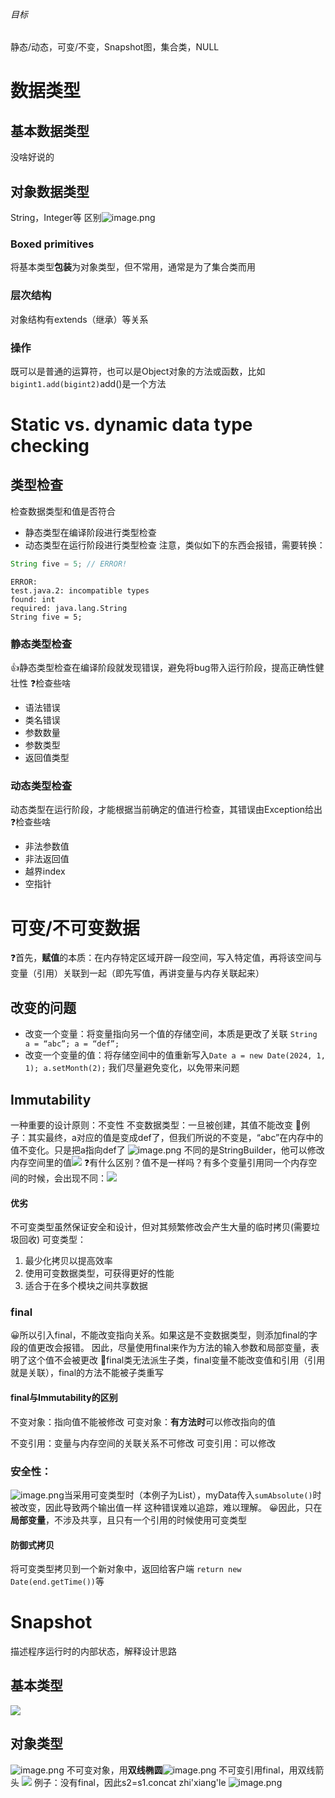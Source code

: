 ###### 目标
静态/动态，可变/不变，Snapshot图，集合类，NULL
# 数据类型
## 基本数据类型
没啥好说的
## 对象数据类型
String，Integer等
区别![image.png](https://s2.loli.net/2024/05/26/9EFUAtrvbKayho3.png)
### Boxed primitives
将基本类型**包装**为对象类型，但不常用，通常是为了集合类而用
### 层次结构
对象结构有extends（继承）等关系
### 操作
既可以是普通的运算符，也可以是Object对象的方法或函数，比如`bigint1.add(bigint2)`add()是一个方法
# Static vs. dynamic data type checking
## 类型检查
检查数据类型和值是否符合
+ 静态类型在编译阶段进行类型检查
+ 动态类型在运行阶段进行类型检查
注意，类似如下的东西会报错，需要转换：
```Java
String five = 5; // ERROR!
```
```
ERROR:
test.java.2: incompatible types 
found: int
required: java.lang.String
String five = 5;
```
### 静态类型检查
👍静态类型检查在编译阶段就发现错误，避免将bug带入运行阶段，提高正确性健壮性
❓检查些啥
+ 语法错误
+ 类名错误
+ 参数数量
+ 参数类型
+ 返回值类型
### 动态类型检查
动态类型在运行阶段，才能根据当前确定的值进行检查，其错误由Exception给出
❓检查些啥
+ 非法参数值
+ 非法返回值
+ 越界index
+ 空指针
# 可变/不可变数据
❓首先，**赋值**的本质：在内存特定区域开辟一段空间，写入特定值，再将该空间与变量（引用）关联到一起（即先写值，再讲变量与内存关联起来）
## 改变的问题
+ 改变一个变量：将变量指向另一个值的存储空间，本质是更改了关联
  `String a = “abc”; a = “def”;`
+ 改变一个变量的值：将存储空间中的值重新写入`Date a = new Date(2024, 1, 1); a.setMonth(2);`
我们尽量避免变化，以免带来问题
## Immutability
一种重要的设计原则：不变性
不变数据类型：一旦被创建，其值不能改变
🌰例子：其实最终，a对应的值是变成def了，但我们所说的不变是，“abc”在内存中的值不变化。只是把a指向def了
![image.png](https://s2.loli.net/2024/05/27/NlkCZeqhbaDjX5B.png)
不同的是StringBuilder，他可以修改内存空间里的值![](https://s2.loli.net/2024/05/27/zPJxpsVTHjo6iWZ.png)
❓有什么区别？值不是一样吗？有多个变量引用同一个内存空间的时候，会出现不同：![](https://s2.loli.net/2024/05/27/kl4XEjMsmxDT3u6.png)
#### 优劣
不可变类型虽然保证安全和设计，但对其频繁修改会产生大量的临时拷贝(需要垃圾回收)
可变类型：
1. 最少化拷贝以提高效率
2. 使用可变数据类型，可获得更好的性能
3. 适合于在多个模块之间共享数据
### final
😀所以引入final，不能改变指向关系。如果这是不变数据类型，则添加final的字段的值更改会报错。
因此，尽量使用final来作为方法的输入参数和局部变量，表明了这个值不会被更改
📕final类无法派生子类，final变量不能改变值和引用（引用就是关联），final的方法不能被子类重写
#### final与Immutability的区别
不变对象：指向值不能被修改
可变对象：**有方法时**可以修改指向的值

不变引用：变量与内存空间的关联关系不可修改
可变引用：可以修改
### 安全性：
![image.png](https://s2.loli.net/2024/05/27/uyPBLNFAeSdGf4Y.png)当采用可变类型时（本例子为List），myData传入`sumAbsolute()`时被改变，因此导致两个输出值一样
这种错误难以追踪，难以理解。
😀因此，只在**局部变量**，不涉及共享，且只有一个引用的时候使用可变类型
#### 防御式拷贝
将可变类型拷贝到一个新对象中，返回给客户端
`return new Date(end.getTime())`等
# Snapshot
描述程序运行时的内部状态，解释设计思路
## 基本类型
![](https://s2.loli.net/2024/05/27/y5bJwRNu6jkGIcf.png)
## 对象类型
![image.png](https://s2.loli.net/2024/05/27/ltjeHRFndLamfUW.png)
不可变对象，用**双线椭圆**![image.png](https://s2.loli.net/2024/05/27/nuNo4mjD18wrFCQ.png)
不可变引用final，用双线箭头
![](https://s2.loli.net/2024/05/27/WebYA8pDVaZSkhr.png)
例子：没有final，因此s2=s1.concat zhi'xiang'le
![image.png](https://s2.loli.net/2024/05/27/Hu5ZA6yBTNorh8z.png)

